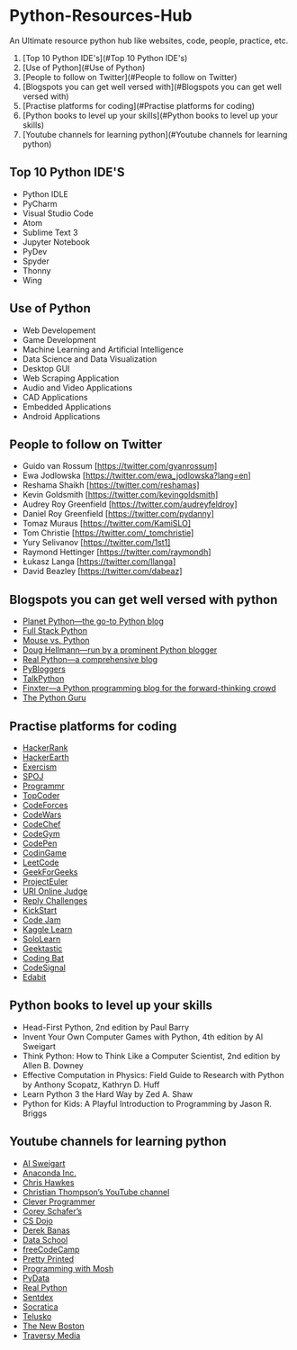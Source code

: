 # Python-Resources-Hub
An Ultimate resource python hub like websites, code, people, practice, etc.
1. [Top 10 Python IDE's](#Top 10 Python IDE's)
2. [Use of Python](#Use of Python)
3. [People to follow on Twitter](#People to follow on Twitter)
4. [Blogspots you can get well versed with](#Blogspots you can get well versed with)
5. [Practise platforms for coding](#Practise platforms for coding)
6. [Python books to level up your skills](#Python books to level up your skills)
7. [Youtube channels for learning python](#Youtube channels for learning python)

## Top 10 Python IDE'S
- Python IDLE
- PyCharm
- Visual Studio Code
- Atom
- Sublime Text 3
- Jupyter Notebook
- PyDev
- Spyder
- Thonny
- Wing

## Use of Python 
- Web Developement
- Game Development 
- Machine Learning and Artificial Intelligence
- Data Science and Data Visualization 
- Desktop GUI
- Web Scraping Application 
- Audio and Video Applications
- CAD Applications
- Embedded Applications
- Android Applications

## People to follow on Twitter
- Guido van Rossum [https://twitter.com/gvanrossum]
- Ewa Jodlowska [https://twitter.com/ewa_jodlowska?lang=en]
- Reshama Shaikh [https://twitter.com/reshamas]
- Kevin Goldsmith [https://twitter.com/kevingoldsmith]
- Audrey Roy Greenfield [https://twitter.com/audreyfeldroy]
- Daniel Roy Greenfield [https://twitter.com/pydanny]
- Tomaz Muraus [https://twitter.com/KamiSLO]
- Tom Christie [https://twitter.com/_tomchristie]
- Yury Selivanov [https://twitter.com/1st1]
- Raymond Hettinger [https://twitter.com/raymondh]
- Łukasz Langa [https://twitter.com/llanga]
- David Beazley [https://twitter.com/dabeaz]


## Blogspots you can get well versed with python
- [Planet Python—the go-to Python blog](https://planetpython.org/)
- [Full Stack Python](https://www.fullstackpython.com/blog.html)
- [Mouse vs. Python](http://www.blog.pythonlibrary.org/)
- [Doug Hellmann—run by a prominent Python blogger](https://doughellmann.com/posts/)
- [Real Python—a comprehensive blog](https://realpython.com/)
- [PyBloggers](http://www.pybloggers.com/)
- [TalkPython](https://talkpython.fm/episodes/all)
- [Finxter—a Python programming blog for the forward-thinking crowd](https://blog.finxter.com/blog/)
- [The Python Guru](https://thepythonguru.com/blog/)


## Practise platforms for coding
- [HackerRank](https://www.hackerrank.com/)
- [HackerEarth](https://www.hackerearth.com/)
- [Exercism](https://exercism.io/)
- [SPOJ](http://www.spoj.com/)
- [Programmr](http://www.programmr.com/exercises)
- [TopCoder](https://www.topcoder.com/challenges)
- [CodeForces](https://codeforces.com/)
- [CodeWars](https://www.codewars.com/users/sign_in)
- [CodeChef](https://www.codechef.com/)
- [CodeGym](https://codegym.cc/)
- [CodePen](https://codepen.io/)
- [CodinGame](https://www.codingame.com/start)
- [LeetCode](https://leetcode.com/problemset/all/)
- [GeekForGeeks](https://www.geeksforgeeks.org/puzzles/)
- [ProjectEuler](https://projecteuler.net/archives)
- [ URI Online Judge](https://www.urionlinejudge.com.br/judge/en/login)
- [Reply Challenges](https://challenges.reply.com/tamtamy/home.action)
- [KickStart](https://codingcompetitions.withgoogle.com/kickstart/about)
- [Code Jam](https://codingcompetitions.withgoogle.com/codejam)
- [Kaggle Learn](https://www.kaggle.com/learn/overview)
- [SoloLearn](https://www.sololearn.com/)
- [Geektastic](https://geektastic.com/)
- [Coding Bat](https://codingbat.com/java)
- [CodeSignal](https://codesignal.com/developers/interview-practice/)
- [Edabit](https://edabit.com/)

## Python books to level up your skills
- Head-First Python, 2nd edition by Paul Barry
- Invent Your Own Computer Games with Python, 4th edition by Al Sweigart
- Think Python: How to Think Like a Computer Scientist, 2nd edition by Allen B. Downey
- Effective Computation in Physics: Field Guide to Research with Python by Anthony Scopatz, Kathryn D. Huff 
- Learn Python 3 the Hard Way by Zed A. Shaw
- Python for Kids: A Playful Introduction to Programming by Jason R. Briggs

## Youtube channels for learning python
- [Al Sweigart](https://www.youtube.com/user/Albert10110/)
- [Anaconda Inc.](https://www.youtube.com/channel/UCND4vKhJssAtK8p1Blfj14Q)
- [Chris Hawkes](https://www.youtube.com/user/noobtoprofessional/)
- [Christian Thompson’s YouTube channel](https://www.youtube.com/channel/UC2vm-0XX5RkWCXWwtBZGOXg)
- [Clever Programmer](https://www.youtube.com/channel/UCqrILQNl5Ed9Dz6CGMyvMTQ)
- [Corey Schafer’s](https://www.youtube.com/channel/UCCezIgC97PvUuR4_gbFUs5g)
- [CS Dojo](https://www.youtube.com/channel/UCxX9wt5FWQUAAz4UrysqK9A)
- [Derek Banas](https://www.youtube.com/user/derekbanas)
- [Data School](https://www.youtube.com/user/dataschool)
- [freeCodeCamp](https://www.youtube.com/channel/UC8butISFwT-Wl7EV0hUK0BQ)
- [Pretty Printed](https://www.youtube.com/channel/UC-QDfvrRIDB6F0bIO4I4HkQ/)
- [Programming with Mosh](https://www.youtube.com/user/programmingwithmosh/)
- [PyData](https://www.youtube.com/user/PyDataTV/)
- [Real Python](https://www.youtube.com/channel/UCI0vQvr9aFn27yR6Ej6n5UA)
- [Sentdex](https://www.youtube.com/user/sentdex)
- [Socratica](https://www.youtube.com/user/SocraticaStudios/)
- [Telusko](https://www.youtube.com/channel/UC59K-uG2A5ogwIrHw4bmlEg)
- [The New Boston](https://www.youtube.com/user/thenewboston)
- [Traversy Media](https://www.youtube.com/user/TechGuyWeb)
















